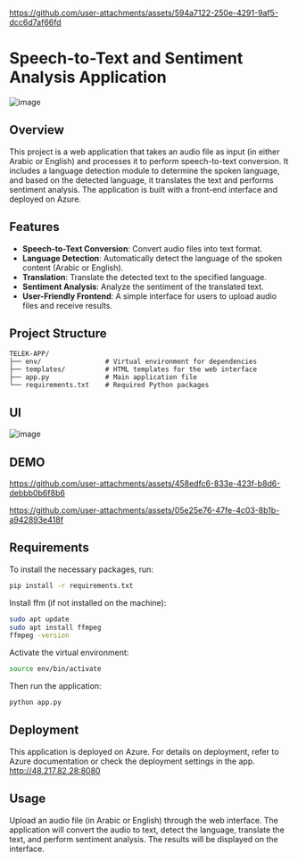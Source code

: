 
https://github.com/user-attachments/assets/594a7122-250e-4291-9af5-dcc6d7af66fd
 # Speech-to-Text and Sentiment Analysis Application

![image](https://github.com/user-attachments/assets/f8fa4ac8-c18c-4900-8ca9-603e6aeffe92)



## Overview

This project is a web application that takes an audio file as input (in either Arabic or English) and processes it to perform speech-to-text conversion. It includes a language detection module to determine the spoken language, and based on the detected language, it translates the text and performs sentiment analysis. The application is built with a front-end interface and deployed on Azure.

## Features

- **Speech-to-Text Conversion**: Convert audio files into text format.
- **Language Detection**: Automatically detect the language of the spoken content (Arabic or English).
- **Translation**: Translate the detected text to the specified language.
- **Sentiment Analysis**: Analyze the sentiment of the translated text.
- **User-Friendly Frontend**: A simple interface for users to upload audio files and receive results.


## Project Structure
```
TELEK-APP/
├── env/                # Virtual environment for dependencies
├── templates/          # HTML templates for the web interface
├── app.py              # Main application file
└── requirements.txt    # Required Python packages
```

## UI
![image](https://github.com/user-attachments/assets/64c2d670-e490-4ed9-bd2e-3c765568ae99)



## DEMO

https://github.com/user-attachments/assets/458edfc6-833e-423f-b8d6-debbb0b6f8b6



https://github.com/user-attachments/assets/05e25e76-47fe-4c03-8b1b-a942893e418f




## Requirements

To install the necessary packages, run:

```bash
pip install -r requirements.txt
```

Install ffm (if not installed on the machine):

```bash
sudo apt update
sudo apt install ffmpeg
ffmpeg -version
```

Activate the virtual environment:

```bash
source env/bin/activate
```



Then run the application:

```bash
python app.py
```

## Deployment
This application is deployed on Azure. For details on deployment, refer to Azure documentation or check the deployment settings in the app. http://48.217.82.28:8080


## Usage
Upload an audio file (in Arabic or English) through the web interface.
The application will convert the audio to text, detect the language, translate the text, and perform sentiment analysis.
The results will be displayed on the interface.




     
